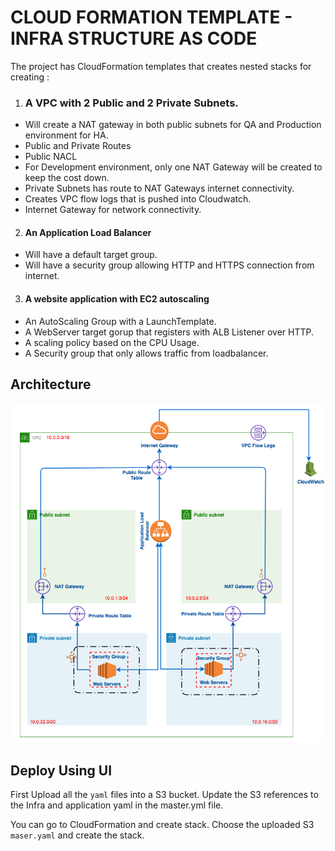 # CLOUD FORMATION TEMPLATE - INFRA STRUCTURE AS CODE

The project has CloudFormation templates that creates nested stacks for creating :

1. ### A VPC with 2 Public and 2 Private Subnets.
  - Will create a NAT gateway in both public subnets for QA and Production environment for HA.
  - Public and Private Routes
  - Public NACL
  - For Development environment, only one NAT Gateway will be created to keep the cost down.
  - Private Subnets has route to NAT Gateways internet connectivity.
  - Creates VPC flow logs that is pushed into Cloudwatch.
  - Internet Gateway for network connectivity.
2. #### An Application Load Balancer
  - Will have a default target group.
  - Will have a security group allowing HTTP and HTTPS connection from internet.
3. #### A website application with EC2 autoscaling
  - An AutoScaling Group with  a LaunchTemplate.
  - A WebServer target gorup that registers with ALB Listener over HTTP.
  - A scaling policy based on the CPU Usage.
  - A Security group that only allows traffic from loadbalancer.


## Architecture

 ![Architecture](architecture.png)

## Deploy Using UI

First Upload all the ``yaml`` files into a S3 bucket. Update the S3 references to the Infra and application yaml in the master.yml file.

You can go to CloudFormation and create stack. Choose the uploaded S3 ``maser.yaml`` and create the stack. 
